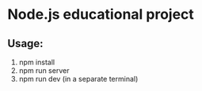 # Node.js educational project

## Usage:

1. npm install
2. npm run server
3. npm run dev (in a separate terminal)

